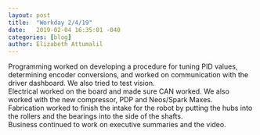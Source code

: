 ```yaml
---
layout: post
title:  "Workday 2/4/19"
date:   2019-02-04 16:35:01 -040
categories: [blog]
author: Elizabeth Attumalil
---
```

Programming worked on developing a procedure for tuning PID values, determining encoder conversions, and worked on communication with the driver dashboard. We also tried to test vision.  
Electrical worked on the board and made sure CAN worked. We also worked with the new compressor, PDP and  Neos/Spark Maxes.  
Fabrication worked to finish the intake for the robot by putting the hubs into the rollers and the bearings into the side of the shafts.  
Business continued to work on executive summaries and the video.
